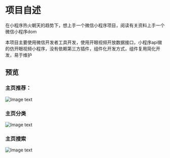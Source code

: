 
# 项目自述

在小程序热火朝天的趋势下，想上手一个微信小程序项目，阅读有关资料上手一个微信小程序dom

本项目主要使用微信开发者工具开发，使用开眼视频开放数据接口，小程序api做的仿开眼视频小程序，没有依赖第三方插件，组件化开发方式，组件复用简化开发，易于维护

## 预览

### 主页推荐：

![Image text](http://i.caigoubao.cc/621335/jianli/github/OpenEye/1.gif)

### 主页分类
![Image text](http://i.caigoubao.cc/621335/jianli/github/OpenEye/2.gif)

### 主页搜索
![Image text](http://i.caigoubao.cc/621335/jianli/github/OpenEye/3.gif)


